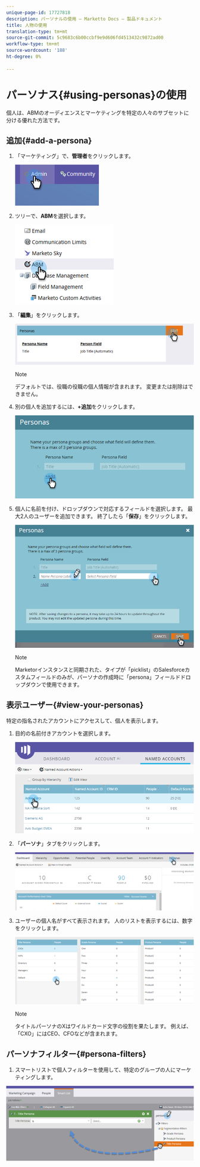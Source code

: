 ```yaml
---
unique-page-id: 17727818
description: パーソナルの使用 — Marketto Docs — 製品ドキュメント
title: 人物の使用
translation-type: tm+mt
source-git-commit: 5c9683c6b00ccbf9e9d606fd4513432c9872ad00
workflow-type: tm+mt
source-wordcount: '188'
ht-degree: 0%

---
```



# パーソナス{#using-personas}の使用

個人は、ABMのオーディエンスとマーケティングを特定の人々のサブセットに分ける優れた方法です。

## 追加{#add-a-persona}

1. 「マーケティング」で、**管理者**&#x200B;をクリックします。

   ![](assets/one.png)

1. ツリーで、**ABM**&#x200B;を選択します。

   ![](assets/two.png)

1. 「**編集**」をクリックします。

   ![](assets/three.png)

   >[!NOTE]
   >
   >デフォルトでは、役職の役職の個人情報が含まれます。 変更または削除はできません。

1. 別の個人を追加するには、**+追加**&#x200B;をクリックします。

   ![](assets/four.png)

1. 個人に名前を付け、ドロップダウンで対応するフィールドを選択します。 最大2人のユーザーを追加できます。 終了したら「**保存**」をクリックします。

   ![](assets/five.png)

   >[!NOTE]
   >
   >Marketorインスタンスと同期された、タイプが「picklist」のSalesforceカスタムフィールドのみが、パーソナの作成時に「persona」フィールドドロップダウンで使用できます。

## 表示ユーザー{#view-your-personas}

特定の指名されたアカウントにアクセスして、個人を表示します。

1. 目的の名前付きアカウントを選択します。

   ![](assets/one-a.png)

1. 「**パーソナ**」タブをクリックします。

   ![](assets/two-a.png)

1. ユーザーの個人名がすべて表示されます。 人のリストを表示するには、数字をクリックします。

   ![](assets/three-a.png)

   >[!NOTE]
   >
   >タイトルパーソナのXはワイルドカード文字の役割を果たします。 例えば、「CXO」にはCEO、CFOなどが含まれます。

## パーソナフィルター{#persona-filters}

1. スマートリストで個人フィルターを使用して、特定のグループの人にマーケティングします。

![](assets/one-b.png)

